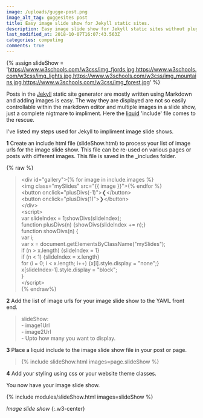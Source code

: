 ```yaml
---
image: /uploads/gugge-post.png
image_alt_tag: guggesites post
title: Easy image slide show for Jekyll static sites.
description: Easy image slide show for Jekyll static sites without plugins.
last_modified_at: 2018-10-07T16:07:43.563Z
categories: computing
comments: true
---
```

{% assign slideShow = 'https://www.w3schools.com/w3css/img_fjords.jpg,https://www.w3schools.com/w3css/img_lights.jpg,https://www.w3schools.com/w3css/img_mountains.jpg,https://www.w3schools.com/w3css/img_forest.jpg' %}

Posts in the [Jekyll](https://jekyllrb.com "Simple, extendable, static site generator.") static site generator are mostly written using Markdown and adding images is easy. The way they are displayed are not so easily controllable within the markdown editor and multiple images in a slide show, just a complete nigtmare to impliment. Here the [liquid](https://shopify.github.io/liquid/ "Liquid is an open-source template language") 'include' file comes to the rescue.
<!--more-->

I've listed my steps used for Jekyll to impliment image slide shows. 

**1** Create an include html file (slideShow.html) to process your list of image urls for the image slide show. This file can be re-used on various pages or posts with different images. This file is saved in the _includes folder.

{% raw %}
> &lt;div id="gallery">{% for image in include.images %}   
>   &lt;img class="mySlides" src="{{ image }}">{% endfor %}   
>   &lt;button onclick="plusDivs(-1)">&#10094;&lt;/button>   
>   &lt;button onclick="plusDivs(1)">&#10095;&lt;/button>   
> &lt;/div>   
> &lt;script>   
>  var slideIndex = 1;showDivs(slideIndex);   
>  function plusDivs(n) {showDivs(slideIndex += n);}   
>  function showDivs(n) {   
>    var i;   
>    var x = document.getElementsByClassName("mySlides");   
>    if (n > x.length) {slideIndex = 1}    
>    if (n < 1) {slideIndex = x.length}   
>    for (i = 0; i < x.length; i++) {x[i].style.display = "none";}   
>    x[slideIndex-1].style.display = "block";     
>  }  
> &lt;/script>    
{% endraw%}

**2** Add the list of image urls for your image slide show to the YAML front end.

> slideShow:   
> &#45; image1Url   
> &#45; image2Url   
> &#45; Upto how many you want to display.   

**3** Place a liquid include to the image slide show file in your post or page.

> &#123;&#37; include slideShow.html images=page.slideShow &#37;&#125;

**4** Add your styling using css or your website theme classes.

You  now have your image slide show.

{% include modules/slideShow.html images=slideShow %}   

*Image slide show*
{:.w3-center}
